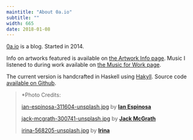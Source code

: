 ```yaml
---
maintitle: "About 0a.io"
subtitle: ""
width: 665
date: 2018-01-08
---
```

[0a.io](http://0a.io/) is a blog. Started in 2014.

Info on artworks featured is available on [the Artwork Info page](https://0a.io/artwork-info.html). Music I listened to during work available on [the Music for Work page](https://0a.io/music-for-work.html).

The current version is handcrafted in Haskell using [Hakyll](https://jaspervdj.be/hakyll/). Source code [available on Github](https://github.com/archywillhe/0a.io).

<blockquote>
*Photo Credits:

[ian-espinosa-311604-unsplash.jpg](https://unsplash.com/photos/rX12B5uX7QM) by [**Ian Espinosa**](https://unsplash.com/@greystorm)

[jack-mcgrath-300741-unsplash.jpg](https://unsplash.com/photos/LZBdj2dbVys) by [**Jack McGrath**](https://unsplash.com/@j_ack)

[irina-568205-unsplash.jpg](https://unsplash.com/photos/8feynW1s3VU) by [**Irina**](https://unsplash.com/@sofiameli)

</blockquote>

